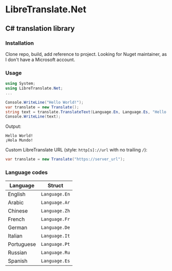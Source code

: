 # LibreTranslate.Net
## C# translation library
### Installation

Clone repo, build, add reference to project. Looking for Nuget maintainer, as I don't have a Microsoft account.

### Usage
```csharp
using System;
using LibreTranslate.Net;
...

Console.WriteLine("Hello World!");
var translate = new Translate();
string text = translate.TranslateText(Language.En, Language.Es, "Hello World!"); //English->Spanish
Console.WriteLine(text);
```
Output:
```
Hello World!
¡Hola Mundo!
```
Custom LibreTranslate URL (style: `http[s]://url` with no trailing `/`):
```csharp
var translate = new Translate("https://server_url");
```
### Language codes
Language|Struct
-|-
English|`Language.En`
Arabic|`Language.Ar`
Chinese|`Language.Zh`
French|`Language.Fr`
German|`Language.De`
Italian|`Language.It`
Portuguese|`Language.Pt`
Russian|`Language.Ru`
Spanish|`Language.Es`
